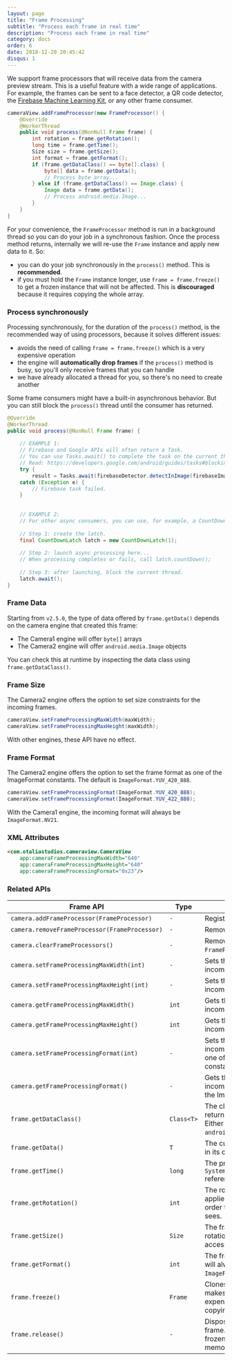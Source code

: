 ```yaml
---
layout: page
title: "Frame Processing"
subtitle: "Process each frame in real time"
description: "Process each frame in real time"
category: docs
order: 6
date: 2018-12-20 20:45:42
disqus: 1
---
```


We support frame processors that will receive data from the camera preview stream. This is a useful
feature with a wide range of applications. For example, the frames can be sent to a face detector,
a QR code detector, the
[Firebase Machine Learning Kit](https://firebase.google.com/products/ml-kit/), or any other frame consumer.

```java
cameraView.addFrameProcessor(new FrameProcessor() {
    @Override
    @WorkerThread
    public void process(@NonNull Frame frame) {
        int rotation = frame.getRotation();
        long time = frame.getTime();
        Size size = frame.getSize();
        int format = frame.getFormat();
        if (frame.getDataClass() == byte[].class) {
            byte[] data = frame.getData();
            // Process byte array...
        } else if (frame.getDataClass() == Image.class) {
            Image data = frame.getData();
            // Process android.media.Image...
        }
    }
}
```

For your convenience, the `FrameProcessor` method is run in a background thread so you can do your job
in a synchronous fashion. Once the process method returns, internally we will re-use the `Frame` instance and
apply new data to it. So:

- you can do your job synchronously in the `process()` method. This is **recommended**.
- if you must hold the `Frame` instance longer, use `frame = frame.freeze()` to get a frozen instance
  that will not be affected. This is **discouraged** because it requires copying the whole array.
  
### Process synchronously

Processing synchronously, for the duration of the `process()` method, is the recommended way of using
processors, because it solves different issues:

- avoids the need of calling `frame = frame.freeze()` which is a very expensive operation
- the engine will **automatically drop frames** if the `process()` method is busy, so you'll only receive frames that you can handle
- we have already allocated a thread for you, so there's no need to create another

Some frame consumers might have a built-in asynchronous behavior.
But you can still block the `process()` thread until the consumer has returned.

```java
@Override
@WorkerThread
public void process(@NonNull Frame frame) {
    
    // EXAMPLE 1:
    // Firebase and Google APIs will often return a Task.
    // You can use Tasks.await() to complete the task on the current thread.
    // Read: https://developers.google.com/android/guides/tasks#blocking
    try {
        result = Tasks.await(firebaseDetector.detectInImage(firebaseImage));
    catch (Exception e) {
        // Firebase task failed.
    }
    
    
    // EXAMPLE 2:
    // For other async consumers, you can use, for example, a CountDownLatch.
    
    // Step 1: create the latch.
    final CountDownLatch latch = new CountDownLatch(1);
    
    // Step 2: launch async processing here...
    // When processing completes or fails, call latch.countDown();
    
    // Step 3: after launching, block the current thread.
    latch.await();
}
```

### Frame Data

Starting from `v2.5.0`, the type of data offered by `frame.getData()` depends on the camera engine
that created this frame:
- The Camera1 engine will offer `byte[]` arrays
- The Camera2 engine will offer `android.media.Image` objects

You can check this at runtime by inspecting the data class using `frame.getDataClass()`.

### Frame Size
  
The Camera2 engine offers the option to set size constraints for the incoming frames.

```java
cameraView.setFrameProcessingMaxWidth(maxWidth);
cameraView.setFrameProcessingMaxHeight(maxWidth);
```

With other engines, these API have no effect.

### Frame Format
  
The Camera2 engine offers the option to set the frame format as one of the ImageFormat 
constants. The default is `ImageFormat.YUV_420_888`.

```java
cameraView.setFrameProcessingFormat(ImageFormat.YUV_420_888);
cameraView.setFrameProcessingFormat(ImageFormat.YUV_422_888);
```

With the Camera1 engine, the incoming format will always be `ImageFormat.NV21`.

### XML Attributes

```xml
<com.otaliastudios.cameraview.CameraView
    app:cameraFrameProcessingMaxWidth="640"
    app:cameraFrameProcessingMaxHeight="640"
    app:cameraFrameProcessingFormat="0x23"/>
```

### Related APIs

|Frame API|Type|Description|
|---------|----|-----------|
|`camera.addFrameProcessor(FrameProcessor)`|`-`|Register a `FrameProcessor`.|
|`camera.removeFrameProcessor(FrameProcessor)`|`-`|Removes a `FrameProcessor`.|
|`camera.clearFrameProcessors()`|`-`|Removes all `FrameProcessor`s.|
|`camera.setFrameProcessingMaxWidth(int)`|`-`|Sets the max width for incoming frames.|
|`camera.setFrameProcessingMaxHeight(int)`|`-`|Sets the max height for incoming frames.|
|`camera.getFrameProcessingMaxWidth()`|`int`|Gets the max width for incoming frames.|
|`camera.getFrameProcessingMaxHeight()`|`int`|Gets the max height for incoming frames.|
|`camera.setFrameProcessingFormat(int)`|`-`|Sets the desired format for incoming frames. Should be one of the ImageFormat constants.|
|`camera.getFrameProcessingFormat()`|`-`|Gets the format for incoming frames. One of the ImageFormat constants.|
|`frame.getDataClass()`|`Class<T>`|The class of the data returned by `getData()`. Either `byte[]` or `android.media.Image`.|
|`frame.getData()`|`T`|The current preview frame, in its original orientation.|
|`frame.getTime()`|`long`|The preview timestamp, in `System.currentTimeMillis()` reference.|
|`frame.getRotation()`|`int`|The rotation that should be applied to the byte array in order to see what the user sees.|
|`frame.getSize()`|`Size`|The frame size, before any rotation is applied, to access data.|
|`frame.getFormat()`|`int`|The frame `ImageFormat`. This will always be `ImageFormat.NV21` for now.|
|`frame.freeze()`|`Frame`|Clones this frame and makes it immutable. Can be expensive because requires copying the byte array.|
|`frame.release()`|`-`|Disposes the content of this frame. Should be used on frozen frames to release memory.|



